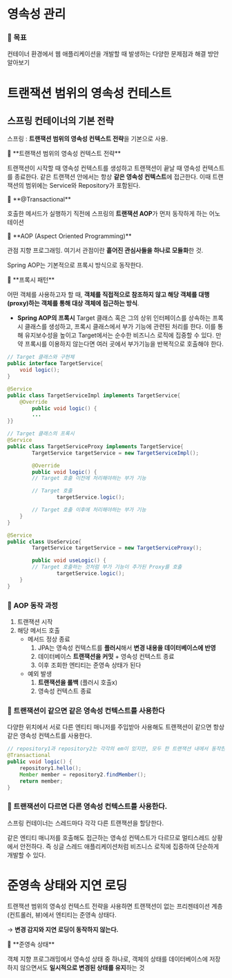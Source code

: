 # 영속성 관리

### 🎯 목표

컨테이너 환경에서 웹 애플리케이션을 개발할 때 발생하는 다양한 문제점과 해결 방안 알아보기

# 트랜잭션 범위의 영속성 컨테스트

## 스프링 컨테이너의 기본 전략

스프링 : **트랜잭션 범위의 영속성 컨텍스트 전략**을 기본으로 사용.

<aside>
📌 **트랜잭션 범위의 영속성 컨텍스트 전략**

트랜잭션이 시작할 때 영속성 컨텍스트를 생성하고 트랜잭션이 끝날 때 영속성 컨텍스트를 종료한다. 같은 트랜잭션 안에서는 항상 **같은 영속성 컨텍스트**에 접근한다. 이때 트랜잭션의 범위에는 Service와 Repository가 포함된다.

</aside>

<aside>
📌 **@Transactional**

호출한 메서드가 실행하기 직전에 스프링의 **트랜잭션 AOP**가 먼저 동작하게 하는 어노테이션

</aside>

<aside>
📌 **AOP (Aspect Oriented Programming)**

관점 지향 프로그래밍. 여기서 관점이란 **흩어진 관심사들을 하나로 모듈화**한 것.

Spring AOP는 기본적으로 프록시 방식으로 동작한다.

</aside>

<aside>
📌 **프록시 패턴**

어떤 객체를 사용하고자 할 때, **객체를 직접적으로 참조하지 않고 해당 객체를 대행(proxy)하는 객체를 통해 대상 객체에 접근하는 방식**.

- **Spring AOP의 프록시**
  Target 클래스 혹은 그의 상위 인터페이스를 상속하는 프록시 클래스를 생성하고, 프록시 클래스에서 부가 기능에 관련된 처리를 한다.
  이를 통해 유지보수성을 높이고 Target에서는 순수한 비즈니스 로직에 집중할 수 있다. 만약 프록시를 이용하지 않는다면 여러 곳에서 부가기능을 반복적으로 호출해야 한다.

```java
// Target 클래스와 구현체
public interface TargetService{
    void logic();
}

@Service
public class TargetServiceImpl implements TargetService{
    @Override
		public void logic() {
        ...
}}
```

```java
// Target 클래스의 프록시
@Service
public class TargetServiceProxy implements TargetService{
		TargetService targetService = new TargetServiceImpl();

		@Override
		public void logic() {
        // Target 호출 이전에 처리해야하는 부가 기능

        // Target 호출
				targetService.logic();

        // Target 호출 이후에 처리해야하는 부가 기능
    }
}
```

```java
@Service
public class UseService{
		TargetService targetService = new TargetServiceProxy();

		public void useLogic() {
        // Target 호출하는 것처럼 부가 기능이 추가된 Proxy를 호출
				targetService.logic();
    }
}
```

</aside>

### 📜 AOP 동작 과정

1. 트랜잭션 시작
2. 해당 메서드 호출
   - 메서드 정상 종료
     1. JPA는 영속성 컨텍스트를 **플러시**해서 **변경 내용을 데이터베이스에 반영**
     2. 데이터베이스 **트랜잭션을 커밋** + 영속성 컨텍스트 종료
     3. 이후 조회한 엔티티는 준영속 상태가 된다
   - 예외 발생
     1. **트랜잭션을 롤백** (플러시 호출x)
     2. 영속성 컨텍스트 종료

### 🌟 트랜잭션이 같으면 같은 영속성 컨텍스트를 사용한다

다양한 위치에서 서로 다른 엔티티 매니저를 주입받아 사용해도 트랜잭션이 같으면 항상 같은 영속성 컨텍스트를 사용한다.

```java
// repository1과 repository2는 각각의 em이 있지만, 모두 한 트랜잭션 내에서 동작한다.
@Transactional
public void logic() {
	repository1.hello();
	Member member = repository2.findMember();
	return member;
}
```

### 🌟 트랜잭션이 다르면 다른 영속성 컨텍스트를 사용한다.

스프링 컨테이너는 스레드마다 각각 다른 트랜잭션을 할당한다.

같은 엔티티 매니저를 호출해도 접근하는 영속성 컨텍스트가 다르므로 멀티스레드 상황에서 안전하다. 즉 싱글 스레드 애플리케이션처럼 비즈니스 로직에 집중하여 단순하게 개발할 수 있다.


# 준영속 상태와 지연 로딩

트랜잭션 범위의 영속성 컨텍스트 전략을 사용하면 트랜잭션이 없는 프리젠테이션 계층(컨트롤러, 뷰)에서 엔티티는 준영속 상태다.

→ **변경 감지와 지연 로딩이 동작하지 않는다.**

<aside>
📌 **준영속 상태**

객체 지향 프로그래밍에서 영속성 상태 중 하나로, 객체의 상태를 데이터베이스에 저장하지 않으면서도 **일시적으로 변경된 상태를 유지**하는 것

</aside>